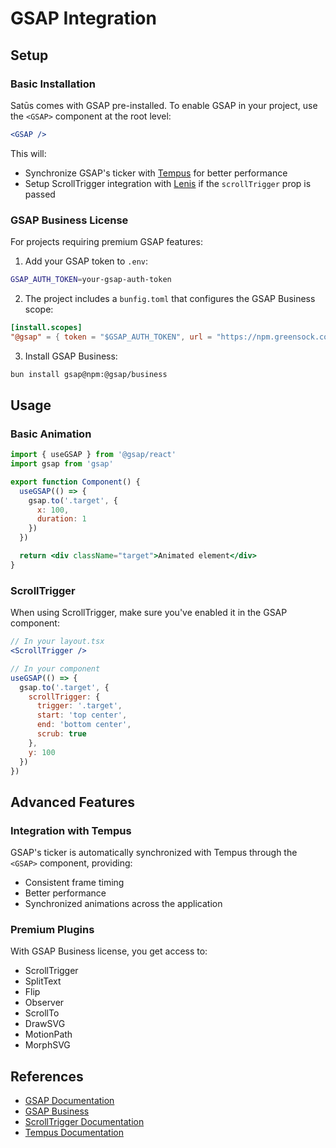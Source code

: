 # GSAP Integration

## Setup

### Basic Installation
Satūs comes with GSAP pre-installed. To enable GSAP in your project, use the `<GSAP>` component at the root level:

```jsx
<GSAP />
```

This will:
- Synchronize GSAP's ticker with [Tempus](https://www.npmjs.com/package/tempus) for better performance
- Setup ScrollTrigger integration with [Lenis](https://www.npmjs.com/package/lenis) if the `scrollTrigger` prop is passed

### GSAP Business License
For projects requiring premium GSAP features:

1. Add your GSAP token to `.env`:
```bash
GSAP_AUTH_TOKEN=your-gsap-auth-token
```

2. The project includes a `bunfig.toml` that configures the GSAP Business scope:
```toml
[install.scopes]
"@gsap" = { token = "$GSAP_AUTH_TOKEN", url = "https://npm.greensock.com/" }
```

3. Install GSAP Business:
```bash
bun install gsap@npm:@gsap/business
```

## Usage

### Basic Animation
```jsx
import { useGSAP } from '@gsap/react'
import gsap from 'gsap'

export function Component() {
  useGSAP(() => {
    gsap.to('.target', {
      x: 100,
      duration: 1
    })
  })

  return <div className="target">Animated element</div>
}
```

### ScrollTrigger
When using ScrollTrigger, make sure you've enabled it in the GSAP component:

```jsx
// In your layout.tsx
<ScrollTrigger />

// In your component
useGSAP(() => {
  gsap.to('.target', {
    scrollTrigger: {
      trigger: '.target',
      start: 'top center',
      end: 'bottom center',
      scrub: true
    },
    y: 100
  })
})
```

## Advanced Features

### Integration with Tempus
GSAP's ticker is automatically synchronized with Tempus through the `<GSAP>` component, providing:
- Consistent frame timing
- Better performance
- Synchronized animations across the application

### Premium Plugins
With GSAP Business license, you get access to:
- ScrollTrigger
- SplitText
- Flip
- Observer
- ScrollTo
- DrawSVG
- MotionPath
- MorphSVG

## References
- [GSAP Documentation](https://gsap.com/docs/v3/)
- [GSAP Business](https://gsap.com/pricing/)
- [ScrollTrigger Documentation](https://gsap.com/docs/v3/Plugins/ScrollTrigger/)
- [Tempus Documentation](https://www.npmjs.com/package/tempus)
